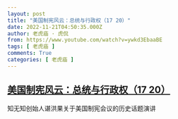 ```yaml
---
layout: post
title: "美国制宪风云：总统与行政权（17 20）"
date: 2022-11-21T04:50:35.000Z
author: 老虎庙 · 虎侃
from: https://www.youtube.com/watch?v=ywkd3EbaaBE
tags: [ 老虎庙 ]
comments: True
categories: [ 老虎庙 ]
---
```

<!--1669006235000-->
[美国制宪风云：总统与行政权（17 20）](https://www.youtube.com/watch?v=ywkd3EbaaBE)
------

<div>
知无知创始人谌洪果关于美国制宪会议的历史话题演讲
</div>
